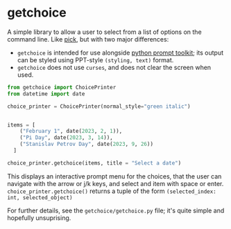 # getchoice

A simple library to allow a user to select from a list of options on the command line. Like [pick](https://github.com/wong2/pick), but with two major differences:
 
- `getchoice` is intended for use alongside [python prompt toolkit](https://github.com/prompt-toolkit/python-prompt-toolkit); its output can be styled using PPT-style `(styling, text)` format.
- `getchoice` does not use `curses`, and does not clear the screen when used.


```python 
from getchoice import ChoicePrinter
from datetime import date

choice_printer = ChoicePrinter(normal_style="green italic")


items = [ 
    ("February 1", date(2023, 2, 1)), 
    ("Pi Day", date(2023, 3, 14)), 
    ("Stanislav Petrov Day", date(2023, 9, 26))
  ]

choice_printer.getchoice(items, title = "Select a date")
```

This displays an interactive prompt menu for the choices, that the user can navigate with the arrow or j/k keys, and select and item with space or enter. `choice_printer.getchoice()` returns a tuple of the form `(selected_index: int, selected_object)`

For further details, see the `getchoice/getchoice.py` file; it's quite simple and hopefully unsuprising.
